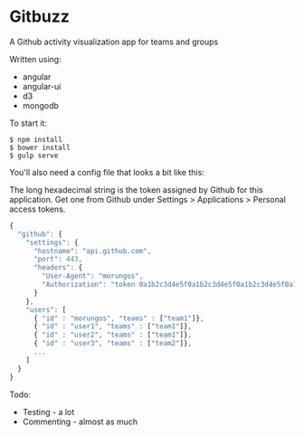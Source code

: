 Gitbuzz
=======

A Github activity visualization app for teams and groups

Written using:
 * angular
 * angular-ui
 * d3
 * mongodb

To start it:

```shell
$ npm install
$ bower install
$ gulp serve
```

You'll also need a config file that looks a bit like this:

The long hexadecimal string is the token assigned by Github for
this application. Get one from Github under Settings >
Applications > Personal access tokens. 

```javascript
{
  "github": {
    "settings": {
      "hostname": "api.github.com",
      "port": 443,
      "headers": {
        "User-Agent": "morungos",
        "Authorization": "token 0a1b2c3d4e5f0a1b2c3d4e5f0a1b2c3d4e5f0a1b"
      }
    },
    "users": [
      { "id" : "morungos", "teams" : ["team1"]},
      { "id" : "user1", "teams" : ["team1"]},
      { "id" : "user2", "teams" : ["team1"]},
      { "id" : "user3", "teams" : ["team2"]},
      ...
    ]
  }
}
```

Todo:

 * Testing - a lot
 * Commenting - almost as much

